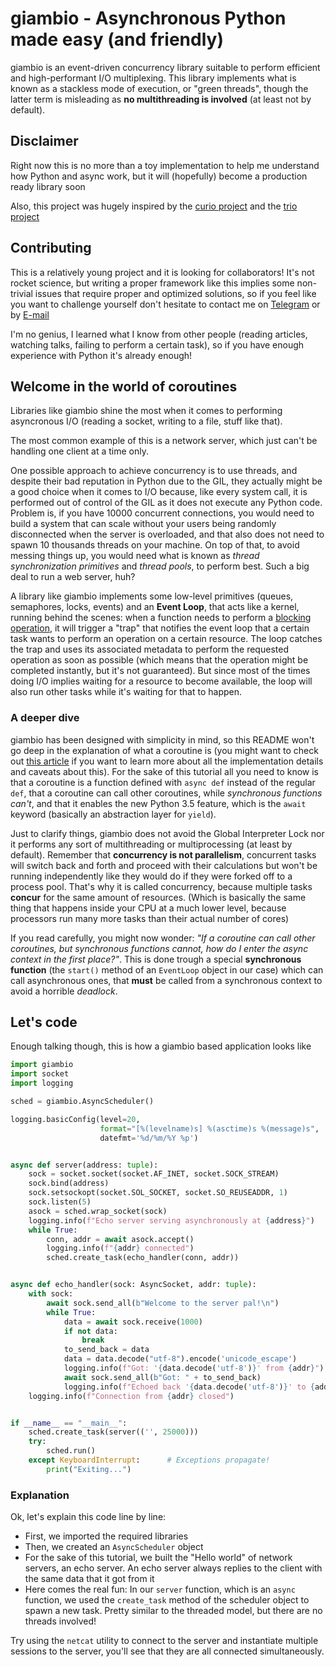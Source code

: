 # giambio - Asynchronous Python made easy (and friendly)

giambio is an event-driven concurrency library suitable to perform efficient and high-performant I/O multiplexing.
This library implements what is known as a stackless mode of execution, or "green threads", though the latter term is misleading as **no multithreading is involved** (at least not by default).
        

## Disclaimer

Right now this is no more than a toy implementation to help me understand how Python and async work, but it will (hopefully) become a production ready library soon

Also, this project was hugely inspired by the [curio project](https://github.com/dabeaz/curio) and the [trio project](https://github.com/python-trio/trio)

## Contributing

This is a relatively young project and it is looking for collaborators! It's not rocket science, but writing a proper framework like this implies some non-trivial issues that require proper and optimized solutions, so if you feel like you want to challenge yourself don't hesitate to contact me on [Telegram](https://telegram.me/isgiambyy) or by [E-mail](mailto:hackhab@gmail.com)

I'm no genius, I learned what I know from other people (reading articles, watching talks, failing to perform a certain task), so if you have enough experience with Python it's already enough!

## Welcome in the world of coroutines

Libraries like giambio shine the most when it comes to performing asyncronous I/O (reading a socket, writing to a file, stuff like that).

The most common example of this is a network server, which just can't be handling one client at a time only.

One possible approach to achieve concurrency is to use threads, and despite their bad reputation in Python due to the GIL, they actually might be a good choice when it comes to I/O because, like every system call, it is performed out of control of the GIL as it does not execute any Python code. Problem is, if you have 10000 concurrent connections, you would need to build a system that can scale without your users being randomly disconnected when the server is overloaded, and that also does not need to spawn 10 thousands threads on your machine. On top of that, to avoid messing things up, you would need what is known as _thread synchronization primitives_ and _thread pools_, to perform best. Such a big deal to run a web server, huh?

A library like giambio implements some low-level primitives (queues, semaphores, locks, events) and an **Event Loop**, that acts like a kernel, running behind the scenes: when a function needs to perform a [blocking operation](https://en.wikipedia.org/wiki/Blocking_(computing)), it will trigger a "trap" that notifies the event loop that a certain task wants to perform an operation on a certain resource. The loop catches the trap and uses its associated metadata to perform the requested operation as soon as possible (which means that the operation might be completed instantly, but it's not guaranteed). But since most of the times doing I/O implies waiting for a resource to become available, the loop will also run other tasks while it's waiting for that to happen.


### A deeper dive

giambio has been designed with simplicity in mind, so this README won't go deep in the explanation of what a coroutine is (you might want to check out [this article](https://snarky.ca/how-the-heck-does-async-await-work-in-python-3-5/) if you want to learn more about all the implementation details and caveats about this). For the sake of this tutorial all you need to know is that a coroutine is a function defined with `async def` instead of the regular `def`, that a coroutine can call other coroutines, while _synchronous functions can't_, and that it enables the new Python 3.5 feature, which is the `await` keyword (basically an abstraction layer for `yield`).

Just to clarify things, giambio does not avoid the Global Interpreter Lock nor it performs any sort of multithreading or multiprocessing (at least by default). Remember that **concurrency is not parallelism**, concurrent tasks will switch back and forth and proceed with their calculations but won't be running independently like they would do if they were forked off to a process pool. That's why it is called concurrency, because multiple tasks **concur** for the same amount of resources. (Which is basically the same thing that happens inside your CPU at a much lower level, because processors run many more tasks than their actual number of cores)

If you read carefully, you might now wonder: _"If a coroutine can call other coroutines, but synchronous functions cannot, how do I enter the async context in the first place?"_. This is done trough a special **synchronous function** (the `start()` method of an `EventLoop` object in our case) which can call asynchronous ones, that **must** be called from a synchronous context to avoid a horrible *deadlock*.

## Let's code

Enough talking though, this is how a giambio based application looks like

```python
import giambio
import socket
import logging

sched = giambio.AsyncScheduler()

logging.basicConfig(level=20,
                    format="[%(levelname)s] %(asctime)s %(message)s",
                    datefmt='%d/%m/%Y %p')


async def server(address: tuple):
    sock = socket.socket(socket.AF_INET, socket.SOCK_STREAM)
    sock.bind(address)
    sock.setsockopt(socket.SOL_SOCKET, socket.SO_REUSEADDR, 1)
    sock.listen(5)
    asock = sched.wrap_socket(sock)
    logging.info(f"Echo server serving asynchronously at {address}")
    while True:
        conn, addr = await asock.accept()
        logging.info(f"{addr} connected")
        sched.create_task(echo_handler(conn, addr))


async def echo_handler(sock: AsyncSocket, addr: tuple):
    with sock:
        await sock.send_all(b"Welcome to the server pal!\n")
        while True:
            data = await sock.receive(1000)
            if not data:
                break
            to_send_back = data
            data = data.decode("utf-8").encode('unicode_escape')
            logging.info(f"Got: '{data.decode('utf-8')}' from {addr}")
            await sock.send_all(b"Got: " + to_send_back)
            logging.info(f"Echoed back '{data.decode('utf-8')}' to {addr}")
    logging.info(f"Connection from {addr} closed")


if __name__ == "__main__":
    sched.create_task(server(('', 25000)))
    try:
        sched.run()
    except KeyboardInterrupt:      # Exceptions propagate!
        print("Exiting...")
```

### Explanation

Ok, let's explain this code line by line:

- First, we imported the required libraries
- Then, we created an `AsyncScheduler` object
- For the sake of this tutorial, we built the "Hello world" of network servers, an echo server. An echo server always replies to the client with the same data that it got from it
- Here comes the real fun: In our `server` function, which is an `async` function, we used the `create_task` method of the scheduler object to spawn a new task. Pretty similar to the threaded model, but there are no threads involved!

Try using the `netcat` utility to connect to the server and instantiate multiple sessions to the server, you'll see that they are all connected simultaneously.

